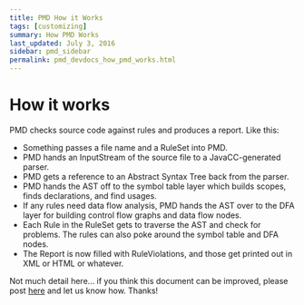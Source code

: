 ```yaml
---
title: PMD How it Works
tags: [customizing]
summary: How PMD Works
last_updated: July 3, 2016
sidebar: pmd_sidebar
permalink: pmd_devdocs_how_pmd_works.html
---
```


# How it works

PMD checks source code against rules and produces a report. Like this:

*   Something passes a file name and a RuleSet into PMD.
*   PMD hands an InputStream of the source file to a JavaCC-generated parser.
*   PMD gets a reference to an Abstract Syntax Tree back from the parser.
*   PMD hands the AST off to the symbol table layer which builds scopes, finds declarations, and find usages.
*   If any rules need data flow analysis, PMD hands the AST over to the DFA layer for building control flow graphs and data flow nodes.
*   Each Rule in the RuleSet gets to traverse the AST and check for problems. The rules can also poke around the symbol table and DFA nodes.
*   The Report is now filled with RuleViolations, and those get printed out in XML or HTML or whatever.

Not much detail here… if you think this document can be improved, please post [here](http://sourceforge.net/p/pmd/discussion/188192) and let us know how. Thanks!
